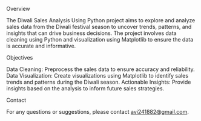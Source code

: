 Overview

The Diwali Sales Analysis Using Python project aims to explore and analyze sales data from the Diwali festival season to uncover trends, patterns, and insights that can drive business decisions. The project involves data cleaning using Python and visualization using Matplotlib to ensure the data is accurate and informative.

Objectives

Data Cleaning: Preprocess the sales data to ensure accuracy and reliability.
Data Visualization: Create visualizations using Matplotlib to identify sales trends and patterns during the Diwali season.
Actionable Insights: Provide insights based on the analysis to inform future sales strategies.

Contact

For any questions or suggestions, please contact avi241882@gmail.com.

